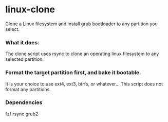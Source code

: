 # linux-clone
Clone a Linux filesystem and install grub bootloader to any partition you select.


### What it does:
The clone script uses rsync to clone an operating linux filesystem to any selected partition.


### Format the target partition first, and bake it bootable.
It is your choice to use ext4, ext3, btrfs, or whatever...
This script does not format any partitions.


### Dependencies
fzf rsync grub2
